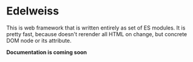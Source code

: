 # Edelweiss

This is web framework that is written entirely as set of ES modules. It is pretty fast, because doesn't rerender all HTML
on change, but concrete DOM node or its attribute.

**Documentation is coming soon**